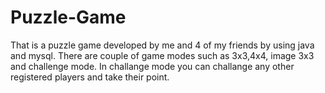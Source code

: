 # Puzzle-Game
That is a puzzle game developed by me and 4 of my friends by using java and mysql. There are couple of game modes such as 3x3,4x4, image 3x3 and challenge mode.  In challange mode you can challange any other registered players and take their point.
